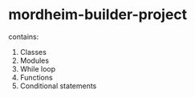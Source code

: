 # mordheim-builder-project
contains:
1. Classes
2. Modules
3. While loop
4. Functions
5. Conditional statements
